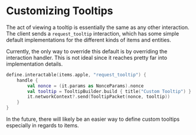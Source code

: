 # Customizing Tooltips

The act of viewing a tooltip is essentially the same as any other interaction. The client sends a `request_tooltip` interaction, which has some simple default implementations for the different kinds of items and entities.

Currently, the only way to override this default is by overriding the interaction handler. This is not ideal since it reaches pretty far into implementation details.

```kotlin
define.interactable(items.apple, "request_tooltip") {
    handle {
        val nonce = (it.params as NonceParams).nonce
        val tooltip = TooltipBuilder.build { title("Custom Tooltip") }
        it.networkContext?.send(TooltipPacket(nonce, tooltip))
    }
}
```

In the future, there will likely be an easier way to define custom tooltips especially in regards to items.
